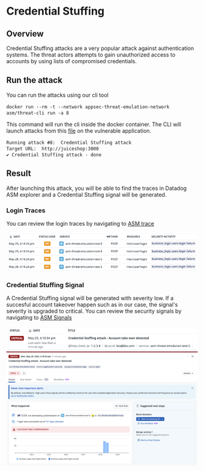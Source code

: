 # Credential Stuffing

## Overview
Credential Stuffing attacks are a very popular attack against authentication systems. The threat actors attempts to gain unauthorized access to accounts by using lists of compromised credentials.

## Run the attack
You can run the attacks using our cli tool

```shell
docker run --rm -t --network appsec-threat-emulation-network asm/threat-cli run -a 8
```

This command will run the cli inside the docker container. The CLI will launch attacks from this [file](./../cli/attacks/generic-payloads.txt) on the vulnerable application.

```shell
Running attack #8:  Credential Stuffing attack
Target URL:  http://juiceshop:3000
✔ Credential Stuffing attack - done
```

## Result
After launching this attack, you will be able to find the traces in Datadog ASM explorer and a Credential Stuffing signal will be generated.

### Login Traces
You can review the login traces by navigating to [ASM trace](https://app.datadoghq.com/security/appsec/traces?query=%40appsec.security_activity%3Abusiness_logic.users.login.%2A%20)

![Security Traces](./imgs/auth-traces.png "Security Traces")


### Credential Stuffing Signal
A Credential Stuffing signal will be generated with severity low. If a succesful account takeover happen such as in our case, the signal's severity is upgraded to critical. You can review the security signals by navigating to [ASM Signals](https://app.datadoghq.com/security?query=%40workflow.rule.type%3A%22Application%20Security%22&column=time&order=desc&product=appsec&view=signal)



![Security Signal](./imgs/auth-signal-1.png "Security Signal")
![Security Signal](./imgs/auth-signal-2.png "Security Signal")